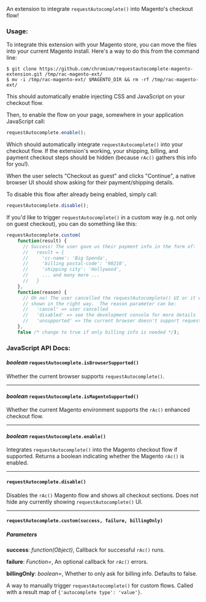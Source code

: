 An extension to integrate `requestAutocomplete()` into Magento's checkout flow!


### Usage:

To integrate this extension with your Magento store, you can move the files into
your current Magento install.  Here's a way to do this from the command line:

```shell
$ git clone https://github.com/chromium/requestautocomplete-magento-extension.git /tmp/rac-magento-ext/
$ mv -i /tmp/rac-magento-ext/ $MAGENTO_DIR && rm -rf /tmp/rac-magento-ext/
```

This should automatically enable injecting CSS and JavaScript on your checkout flow.

Then, to enable the flow on your page, somewhere in your application JavaScript call:

```js
requestAutocomplete.enable();
```

Which should automatically integrate `requestAutocomplete()` into your checkout flow.
If the extension's working, your shipping, billing, and payment checkout steps should be hidden (because `rAc()` gathers this info for you!).

When the user selects "Checkout as guest" and clicks "Continue", a native browser UI should show asking for their payment/shipping details.

To disable this flow after already being enabled, simply call:

```js
requestAutocomplete.disable();
```

If you'd like to trigger `requestAutocomplete()` in a custom way (e.g. not only on guest checkout), you can do something like this:

```js
requestAutocomplete.custom(
    function(result) {
      // Success! The user gave us their payment info in the form of:
      //   result = {
      //     'cc-name': 'Big Spenda',
      //     'billing postal-code': '90210',
      //     'shipping city': 'Hollywood',
      //     ... and many more ...
      //   }
    },
    function(reason) {
      // Oh no! The user cancelled the requestAutocomplete() UI or it wasn't
      // shown in the right way.  The reason parameter can be:
      //   'cancel' => user cancelled
      //   'disabled' => see the development console for more details
      //   'unsupported' => the current browser doesn't support requestAutocomplete()
    },
    false /* change to true if only billing info is needed */);
```


### JavaScript API Docs:

#### *boolean* `requestAutocomplete.isBrowserSupported()`

Whether the current browser supports `requestAutocomplete()`.

--------------------------------------------------------------------------------

#### *boolean* `requestAutocomplete.isMagentoSupported()`

Whether the current Magento environment supports the `rAc()` enhanced checkout
flow.

--------------------------------------------------------------------------------

#### *boolean* `requestAutocomplete.enable()`

Integrates `requestAutocomplete()` into the Magento checkout flow if supported.
Returns a boolean indicating whether the Magento `rAc()` is enabled.

--------------------------------------------------------------------------------

#### `requestAutocomplete.disable()`

Disables the `rAc()` Magento flow and shows all checkout sections. Does not hide
any currently showing `requestAutocomplete()` UI.

--------------------------------------------------------------------------------

#### `requestAutocomplete.custom(success, failure, billingOnly)`

##### Parameters

**success**:  *function(Object)*,  Callback for successful `rAc()` runs.

**failure**:  *Function=*,  An optional callback for `rAc()` errors.

**billingOnly**:  *boolean=*,  Whether to only ask for billing info. Defaults to
false.

A way to manually trigger `requestAutocomplete()` for custom flows.
Called with a result map of `{'autocomplete type': 'value'}`.
